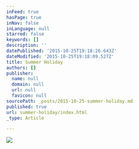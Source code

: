 ```yaml
---
inFeed: true
hasPage: true
inNav: false
inLanguage: null
starred: false
keywords: []
description: ''
datePublished: '2015-10-25T19:18:26.643Z'
dateModified: '2015-10-25T19:18:09.527Z'
title: Summer Holiday
authors: []
publisher:
  name: null
  domain: null
  url: null
  favicon: null
sourcePath: _posts/2015-10-25-summer-holiday.md
published: true
url: summer-holiday/index.html
_type: Article

---
```

![](https://the-grid-user-content.s3-us-west-2.amazonaws.com/4bb95906-dbc7-4c4d-85a1-dffd8a15f9db.jpg)